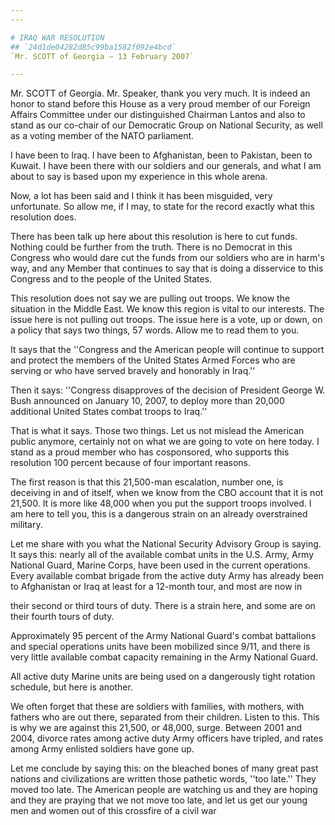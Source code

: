 ```yaml
---
---

# IRAQ WAR RESOLUTION
## `24d1de04282d85c99ba1582f092e4bcd`
`Mr. SCOTT of Georgia — 13 February 2007`

---
```



Mr. SCOTT of Georgia. Mr. Speaker, thank you very much. It is indeed 
an honor to stand before this House as a very proud member of our 
Foreign Affairs Committee under our distinguished Chairman Lantos and 
also to stand as our co-chair of our Democratic Group on National 
Security, as well as a voting member of the NATO parliament.

I have been to Iraq. I have been to Afghanistan, been to Pakistan, 
been to Kuwait. I have been there with our soldiers and our generals, 
and what I am about to say is based upon my experience in this whole 
arena.

Now, a lot has been said and I think it has been misguided, very 
unfortunate. So allow me, if I may, to state for the record exactly 
what this resolution does.

There has been talk up here about this resolution is here to cut 
funds. Nothing could be further from the truth. There is no Democrat in 
this Congress who would dare cut the funds from our soldiers who are in 
harm's way, and any Member that continues to say that is doing a 
disservice to this Congress and to the people of the United States.

This resolution does not say we are pulling out troops. We know the 
situation in the Middle East. We know this region is vital to our 
interests. The issue here is not pulling out troops. The issue here is 
a vote, up or down, on a policy that says two things, 57 words. Allow 
me to read them to you.

It says that the ''Congress and the American people will continue to 
support and protect the members of the United States Armed Forces who 
are serving or who have served bravely and honorably in Iraq.''

Then it says: ''Congress disapproves of the decision of President 
George W. Bush announced on January 10, 2007, to deploy more than 
20,000 additional United States combat troops to Iraq.''

That is what it says. Those two things. Let us not mislead the 
American public anymore, certainly not on what we are going to vote on 
here today. I stand as a proud member who has cosponsored, who supports 
this resolution 100 percent because of four important reasons.

The first reason is that this 21,500-man escalation, number one, is 
deceiving in and of itself, when we know from the CBO account that it 
is not 21,500. It is more like 48,000 when you put the support troops 
involved. I am here to tell you, this is a dangerous strain on an 
already overstrained military.

Let me share with you what the National Security Advisory Group is 
saying. It says this: nearly all of the available combat units in the 
U.S. Army, Army National Guard, Marine Corps, have been used in the 
current operations. Every available combat brigade from the active duty 
Army has already been to Afghanistan or Iraq at least for a 12-month 
tour, and most are now in


their second or third tours of duty. There is a strain here, and some 
are on their fourth tours of duty.

Approximately 95 percent of the Army National Guard's combat 
battalions and special operations units have been mobilized since 9/11, 
and there is very little available combat capacity remaining in the 
Army National Guard.

All active duty Marine units are being used on a dangerously tight 
rotation schedule, but here is another.

We often forget that these are soldiers with families, with mothers, 
with fathers who are out there, separated from their children. Listen 
to this. This is why we are against this 21,500, or 48,000, surge. 
Between 2001 and 2004, divorce rates among active duty Army officers 
have tripled, and rates among Army enlisted soldiers have gone up.

Let me conclude by saying this: on the bleached bones of many great 
past nations and civilizations are written those pathetic words, ''too 
late.'' They moved too late. The American people are watching us and 
they are hoping and they are praying that we not move too late, and let 
us get our young men and women out of this crossfire of a civil war